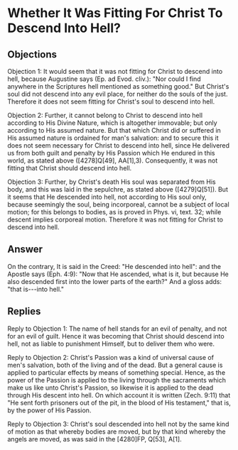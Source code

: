 # Whether It Was Fitting For Christ To Descend Into Hell?

## Objections

Objection 1: It would seem that it was not fitting for Christ to descend into hell, because Augustine says (Ep. ad Evod. cliv.): "Nor could I find anywhere in the Scriptures hell mentioned as something good." But Christ's soul did not descend into any evil place, for neither do the souls of the just. Therefore it does not seem fitting for Christ's soul to descend into hell.

Objection 2: Further, it cannot belong to Christ to descend into hell according to His Divine Nature, which is altogether immovable; but only according to His assumed nature. But that which Christ did or suffered in His assumed nature is ordained for man's salvation: and to secure this it does not seem necessary for Christ to descend into hell, since He delivered us from both guilt and penalty by His Passion which He endured in this world, as stated above ([4278]Q[49], AA[1],3). Consequently, it was not fitting that Christ should descend into hell.

Objection 3: Further, by Christ's death His soul was separated from His body, and this was laid in the sepulchre, as stated above ([4279]Q[51]). But it seems that He descended into hell, not according to His soul only, because seemingly the soul, being incorporeal, cannot be a subject of local motion; for this belongs to bodies, as is proved in Phys. vi, text. 32; while descent implies corporeal motion. Therefore it was not fitting for Christ to descend into hell.

## Answer

On the contrary, It is said in the Creed: "He descended into hell": and the Apostle says (Eph. 4:9): "Now that He ascended, what is it, but because He also descended first into the lower parts of the earth?" And a gloss adds: "that is---into hell."



## Replies

Reply to Objection 1: The name of hell stands for an evil of penalty, and not for an evil of guilt. Hence it was becoming that Christ should descend into hell, not as liable to punishment Himself, but to deliver them who were.

Reply to Objection 2: Christ's Passion was a kind of universal cause of men's salvation, both of the living and of the dead. But a general cause is applied to particular effects by means of something special. Hence, as the power of the Passion is applied to the living through the sacraments which make us like unto Christ's Passion, so likewise it is applied to the dead through His descent into hell. On which account it is written (Zech. 9:11) that "He sent forth prisoners out of the pit, in the blood of His testament," that is, by the power of His Passion.

Reply to Objection 3: Christ's soul descended into hell not by the same kind of motion as that whereby bodies are moved, but by that kind whereby the angels are moved, as was said in the [4280]FP, Q[53], A[1].